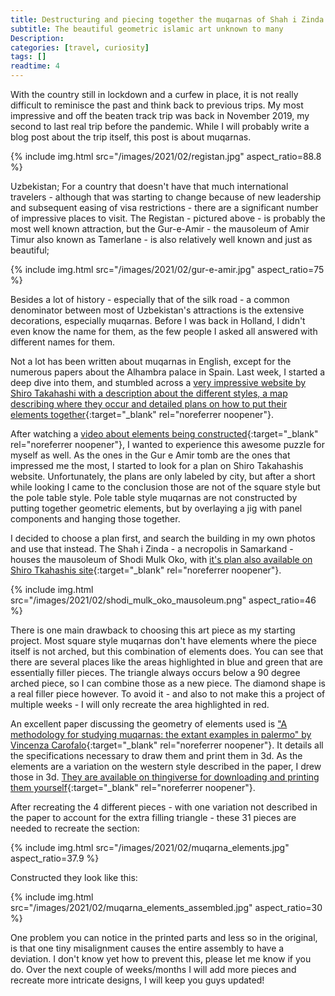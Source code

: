 ```yaml
---
title: Destructuring and piecing together the muqarnas of Shah i Zinda
subtitle: The beautiful geometric islamic art unknown to many
Description:
categories: [travel, curiosity]
tags: []
readtime: 4
---
```


With the country still in lockdown and a curfew in place, it is not really difficult to reminisce the past and think back to previous trips. My most impressive and off the beaten track trip was back in November 2019, my second to last real trip before the pandemic. While I will probably write a blog post about the trip itself, this post is about muqarnas.

{% include img.html src="/images/2021/02/registan.jpg" aspect_ratio=88.8 %}

Uzbekistan; For a country that doesn't have that much international travelers - although that was starting to change because of new leadership and subsequent easing of visa restrictions - there are a significant number of impressive places to visit. The Registan - pictured above - is probably the most well known attraction, but the Gur-e-Amir - the mausoleum of Amir Timur also known as Tamerlane - is also relatively well known and just as beautiful;

{% include img.html src="/images/2021/02/gur-e-amir.jpg" aspect_ratio=75 %}

Besides a lot of history - especially that of the silk road - a common denominator between most of Uzbekistan's attractions is the extensive decorations, especially muqarnas. Before I was back in Holland, I didn't even know the name for them, as the few people I asked all answered with different names for them.

Not a lot has been written about muqarnas in English, except for the numerous papers about the Alhambra palace in Spain. Last week, I started a deep dive into them, and stumbled across a [very impressive website by Shiro Takahashi with a description about the different styles, a map describing where they occur and detailed plans on how to put their elements together](http://www.shiro1000.jp/muqarnas/){:target="_blank" rel="noreferrer noopener"}.

After watching a [video about elements being constructed](https://www.youtube.com/watch?v=_ZXeH06kIwI){:target="_blank" rel="noreferrer noopener"}, I wanted to experience this awesome puzzle for myself as well. As the ones in the Gur e Amir tomb are the ones that impressed me the most, I started to look for a plan on Shiro Takahashis website. Unfortunately, the plans are only labeled by city, but after a short while looking I came to the conclusion those are not of the square style but the pole table style. Pole table style muqarnas are not constructed by putting together geometric elements, but by overlaying a jig with panel components and hanging those together.

I decided to choose a plan first, and search the building in my own photos and use that instead. The Shah i Zinda - a necropolis in Samarkand - houses the mausoleum of Shodi Mulk Oko, with [it's plan also available on Shiro Tkahashis site](http://www.shiro1000.jp/muqarnas/data/076/076c-.gif){:target="_blank" rel="noreferrer noopener"}.

{% include img.html src="/images/2021/02/shodi_mulk_oko_mausoleum.png" aspect_ratio=46 %}

There is one main drawback to choosing this art piece as my starting project. Most square style muqarnas don't have elements where the piece itself is not arched, but this combination of elements does. You can see that there are several places like the areas highlighted in blue and green that are essentially filler pieces. The triangle always occurs below a 90 degree arched piece, so I can combine those as a new piece. The diamond shape is a real filler piece however. To avoid it - and also to not make this a project of multiple weeks - I will only recreate the area highlighted in red.

An excellent paper discussing the geometry of elements used is ["A methodology for studying muqarnas: the extant examples in palermo" by Vincenza Carofalo](https://s3.us-east-1.amazonaws.com/media.archnet.org/system/publications/contents/9481/original/DTP101964.pdf?1396906567){:target="_blank" rel="noreferrer noopener"}. It details all the specifications necessary to draw them and print them in 3d. As the elements are a variation on the western style described in the paper, I drew those in 3d. [They are available on thingiverse for downloading and printing them yourself](https://www.thingiverse.com/thing:4760180){:target="_blank" rel="noreferrer noopener"}.

After recreating the 4 different pieces - with one variation not described in the paper to account for the extra filling triangle - these 31 pieces are needed to recreate the section:

{% include img.html src="/images/2021/02/muqarna_elements.jpg" aspect_ratio=37.9 %}

Constructed they look like this:

{% include img.html src="/images/2021/02/muqarna_elements_assembled.jpg" aspect_ratio=30 %}

One problem you can notice in the printed parts and less so in the original, is that one tiny misalignment causes the entire assembly to have a deviation. I don't know yet how to prevent this, please let me know if you do. Over the next couple of weeks/months I will add more pieces and recreate more intricate designs, I will keep you guys updated!
